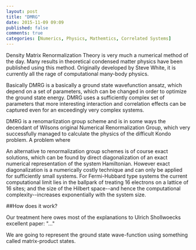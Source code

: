 ```yaml
---
layout: post
title: "DMRG"
date: 2015-11-09 09:09
published: false
comments: true
categories: [Numerics, Physics, Mathemtics, Correlated Systems]
---
```

Density Matrix Renormalization Theory is very much a numerical method of the day. Many results in theoretical condensed matter physics have been published using this method. Originally developed by Steve White, it is currently all the rage of computational many-body physics.

Basically DMRG is a basically a ground state wavefunction ansatz, which depend on a set of parameters, which can be changed in order to optimize the ground state energy. DMRG uses a sufficiently complex set of parameters that more interesting interaction and correlation effects can be captured even for an exceedingly very complex systems. 

DMRG is a renomarlization group scheme and is in some ways the decendant of Wilsons original Numerical Renormalization Group, which very successfully managed to calculate the physics of the difficult Kondo problem. A problem where

An alternative to renormalization group schemes is of course exact solutions, which can be found by direct diagonalization of an exact numerical representation of the system Hamiltonian. However exact diagonalization is a numerically costly technique and can only be applied for sufficiently small systems. For Fermi-Hubbard type systems the current computational limit lies in the ballpark of treating 16 electrons on a lattice of 16 sites; and the size of the Hilbert space--and hence the computational complexity--increases exponentially with the system size.

##How does it work?

Our treatment here owes most of the explanations to Ulrich Shollwoecks excellent paper: "..."

We are going to represent the ground state wave-function using something called matrix-product states.









